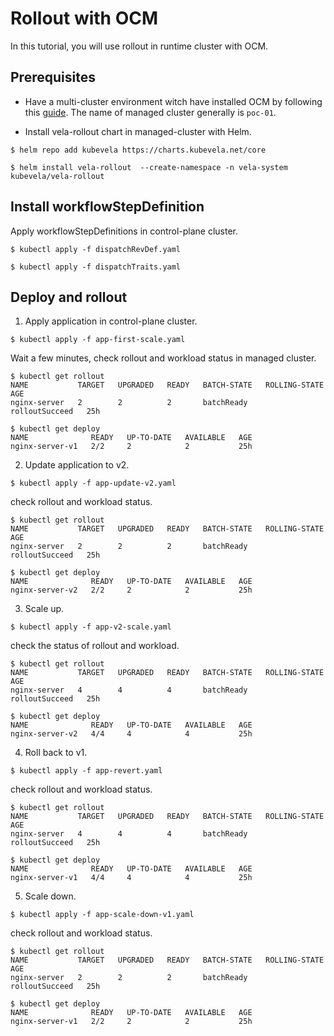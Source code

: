 # Rollout with OCM

In this tutorial, you will use rollout in runtime cluster with OCM.

## Prerequisites

- Have a multi-cluster environment witch have installed OCM by following this [guide](../README.md). The name of  managed cluster generally is `poc-01`.

- Install vela-rollout chart in managed-cluster with Helm.
```shell
$ helm repo add kubevela https://charts.kubevela.net/core
```
```shell
$ helm install vela-rollout  --create-namespace -n vela-system kubevela/vela-rollout
```

## Install workflowStepDefinition

Apply workflowStepDefinitions in control-plane cluster.

```shell
$ kubectl apply -f dispatchRevDef.yaml
```

```shell
$ kubectl apply -f dispatchTraits.yaml
```

## Deploy and rollout

1. Apply application in control-plane cluster.

```shell
$ kubectl apply -f app-first-scale.yaml
```

Wait a few minutes, check rollout and workload status in managed cluster.
```shell
$ kubectl get rollout
NAME           TARGET   UPGRADED   READY   BATCH-STATE   ROLLING-STATE    AGE
nginx-server   2        2          2       batchReady    rolloutSucceed   25h
```
```shell
$ kubectl get deploy
NAME              READY   UP-TO-DATE   AVAILABLE   AGE
nginx-server-v1   2/2     2            2           25h
```

2. Update application to v2.

```shell
$ kubectl apply -f app-update-v2.yaml
```

check rollout and workload status.
```shell
$ kubectl get rollout
NAME           TARGET   UPGRADED   READY   BATCH-STATE   ROLLING-STATE    AGE
nginx-server   2        2          2       batchReady    rolloutSucceed   25h
```
```shell
$ kubectl get deploy
NAME              READY   UP-TO-DATE   AVAILABLE   AGE
nginx-server-v2   2/2     2            2           25h
```

3. Scale up.

```shell
$ kubectl apply -f app-v2-scale.yaml
```

check the status of rollout and workload.
```shell
$ kubectl get rollout
NAME           TARGET   UPGRADED   READY   BATCH-STATE   ROLLING-STATE    AGE
nginx-server   4        4          4       batchReady    rolloutSucceed   25h
```
```shell
$ kubectl get deploy
NAME              READY   UP-TO-DATE   AVAILABLE   AGE
nginx-server-v2   4/4     4            4           25h
```

4. Roll back to v1.
```shell
$ kubectl apply -f app-revert.yaml
```

check rollout and workload status.
```shell
$ kubectl get rollout
NAME           TARGET   UPGRADED   READY   BATCH-STATE   ROLLING-STATE    AGE
nginx-server   4        4          4       batchReady    rolloutSucceed   25h
```

```shell
$ kubectl get deploy
NAME              READY   UP-TO-DATE   AVAILABLE   AGE
nginx-server-v1   4/4     4            4           25h
```

5. Scale down.
```shell
$ kubectl apply -f app-scale-down-v1.yaml
```

check rollout and workload status.
```shell
$ kubectl get rollout
NAME           TARGET   UPGRADED   READY   BATCH-STATE   ROLLING-STATE    AGE
nginx-server   2        2          2       batchReady    rolloutSucceed   25h
```

```shell
$ kubectl get deploy
NAME              READY   UP-TO-DATE   AVAILABLE   AGE
nginx-server-v1   2/2     2            2           25h
```